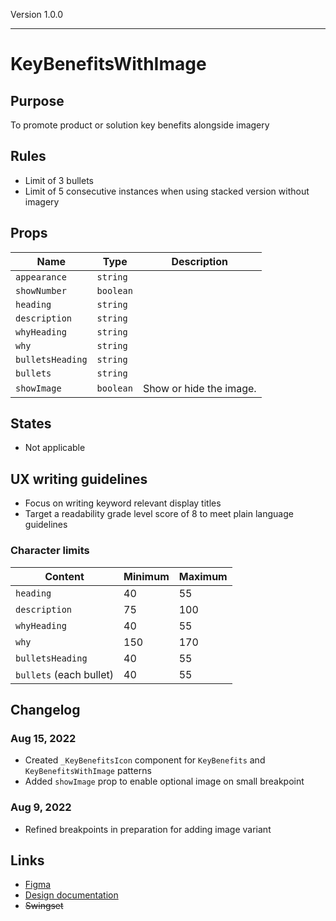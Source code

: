 Version 1.0.0



---

# KeyBenefitsWithImage

## Purpose

To promote product or solution key benefits alongside imagery

## Rules

* Limit of 3 bullets
* Limit of 5 consecutive instances when using stacked version without imagery

## Props

| Name | Type | Description |
|----|----|----|
| `appearance` | `string` |    |
| `showNumber` | `boolean` |    |
| `heading` | `string` |    |
| `description` | `string` |    |
| `whyHeading` | `string` |    |
| `why` | `string` |    |
| `bulletsHeading` | `string` |    |
| `bullets` | `string` |    |
| `showImage` | `boolean` | Show or hide the image. |

## States

* Not applicable

## UX writing guidelines

* Focus on writing keyword relevant display titles
* Target a readability grade level score of 8 to meet plain language guidelines

### Character limits

| Content | Minimum | Maximum |
|----|----|----|
| `heading` | 40 | 55 |
| `description` | 75 | 100 |
| `whyHeading` | 40 | 55 |
| `why` | 150 | 170 |
| `bulletsHeading` | 40 | 55 |
| `bullets` (each bullet) | 40 | 55 |

## Changelog

### Aug 15, 2022

* Created `_KeyBenefitsIcon` component for `KeyBenefits` and `KeyBenefitsWithImage` patterns
* Added `showImage` prop to enable optional image on small breakpoint

### Aug 9, 2022

* Refined breakpoints in preparation for adding image variant

## Links

* [Figma](https://www.figma.com/file/VvpEQaWhKQExx9QTWRyayd/branch/gLfWIxUdC56xS1M8z70kbE/Patterns?node-id=1631%3A13269)
* [Design documentation](https://hashicorp-wpl-documentation.vercel.app/patterns/key-benefits-with-image)
* ~~Swingset~~


